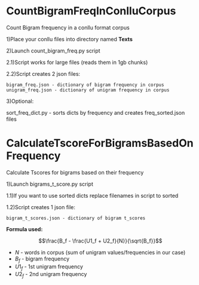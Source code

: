 # CountBigramFreqInConlluCorpus
Count Bigram frequency in a conllu format corpus

1)Place your conllu files into directory named **Texts**

2)Launch count_bigram_freq.py script

  2.1)Script works for large files (reads them in 1gb chunks)
  
  2.2)Script creates 2 json files:
  
    bigram_freq.json - dictionary of bigram frequency in corpus
    unigram_freq.json - dictionary of unigram frequency in corpus
    
3)Optional:

sort_freq_dict.py - sorts dicts by frequency and creates freq_sorted.json files


# CalculateTscoreForBigramsBasedOnFrequency
Calculate Tscores for bigrams based on their frequency

1)Launch bigrams_t_score.py script

  1.1)If you want to use sorted dicts replace filenames in script to sorted

  1.2)Script creates 1 json file:

    bigram_t_scores.json - dictionary of bigram t_scores

**Formula used:**
```math
\frac{B_f - \frac{U1_f + U2_f}{N}}{\sqrt{B_f}}
```
- $N$ - words in corpus (sum of unigram values/frequencies in our case)
- $B_f$ - bigram frequency
- $U1_f$ - 1st unigram frequency
- $U2_f$ - 2nd unigram frequency
